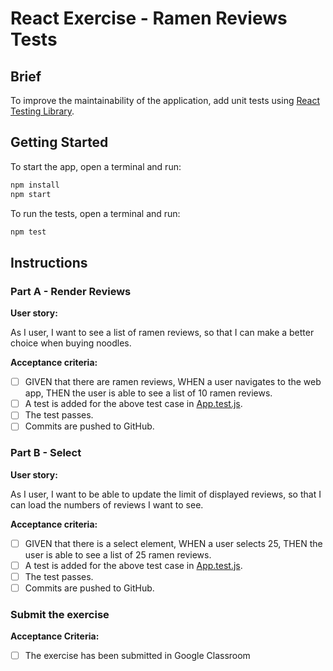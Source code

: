 # React Exercise - Ramen Reviews Tests

## Brief

To improve the maintainability of the application, add unit tests using [React Testing Library](https://testing-library.com/docs/react-testing-library/intro/).

## Getting Started

To start the app, open a terminal and run:

```zsh
npm install
npm start
```

To run the tests, open a terminal and run:

```zsh
npm test
```

## Instructions

### Part A - Render Reviews

**User story:**

As I user, I want to see a list of ramen reviews, so that I can make a better choice when buying noodles.

**Acceptance criteria:**

- [ ] GIVEN that there are ramen reviews, WHEN a user navigates to the web app, THEN the user is able to see a list of 10 ramen reviews.
- [ ] A test is added for the above test case in [App.test.js](./src/App.test.js).
- [ ] The test passes.
- [ ] Commits are pushed to GitHub.

### Part B - Select

**User story:**

As I user, I want to be able to update the limit of displayed reviews, so that I can load the numbers of reviews I want to see.

**Acceptance criteria:**

- [ ] GIVEN that there is a select element, WHEN a user selects 25, THEN the user is able to see a list of 25 ramen reviews.
- [ ] A test is added for the above test case in [App.test.js](./src/App.test.js).
- [ ] The test passes.
- [ ] Commits are pushed to GitHub.

### Submit the exercise

**Acceptance Criteria:**

- [ ] The exercise has been submitted in Google Classroom
